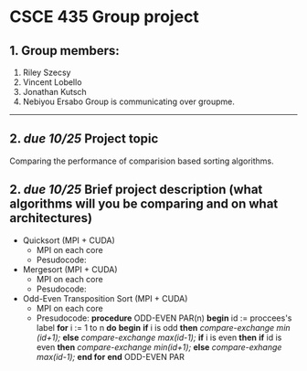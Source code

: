 # CSCE 435 Group project

## 1. Group members:
1. Riley Szecsy
2. Vincent Lobello
3. Jonathan Kutsch
4. Nebiyou Ersabo
Group is communicating over groupme. 
---

## 2. _due 10/25_ Project topic
Comparing the performance of comparision based sorting algorithms. 

## 2. _due 10/25_ Brief project description (what algorithms will you be comparing and on what architectures)

- Quicksort (MPI + CUDA)
  -  MPI on each core
  -  Pesudocode:
- Mergesort (MPI + CUDA)
  -  MPI on each core
  -  Pesudocode:
- Odd-Even Transposition Sort (MPI + CUDA)
  -  MPI on each core
  -  Presudocode:
    **procedure** ODD-EVEN PAR(n)
    **begin**
      id := proccees's label
      **for** i := 1 to n **do**
      **begin**
         **if** i is odd **then**
            *compare-exchange min (id+1);*
         **else**
             *compare-exchange max(id-1);*
       **if** i is even **then**
           **if** id is even **then**
               *compare-exchange min(id+1);*
           **else**
               *compare-exhange max(id-1);*
       **end for**
     **end** ODD-EVEN PAR
       

